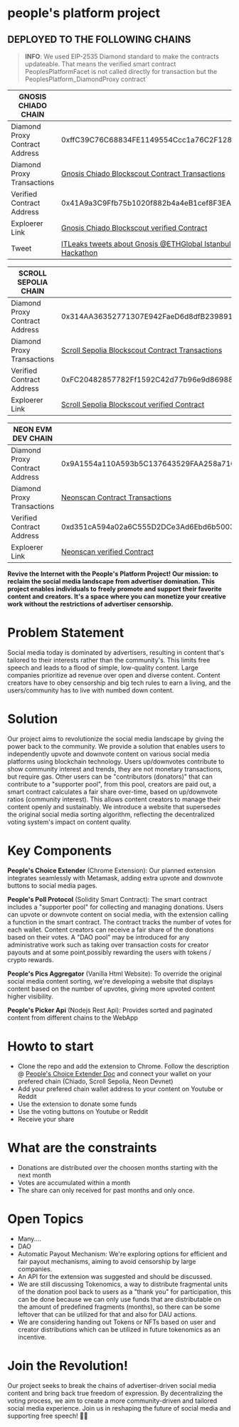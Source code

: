 # people's platform project

## DEPLOYED TO THE FOLLOWING CHAINS

> **INFO**: We used EIP-2535 Diamond standard to make the contracts updateable. That means the verified smart contract PeoplesPlatformFacet is not called directly for transaction but the PeoplesPlatform_DiamondProxy contract´

| GNOSIS CHIADO CHAIN |   |
| --- | --- |
| Diamond Proxy Contract Address | 0xffC39C76C68834FE1149554Ccc1a76C2F1281beD |
| Diamond Proxy Transactions | [Gnosis Chiado Blockscout Contract Transactions](https://gnosis-chiado.blockscout.com/address/0xffC39C76C68834FE1149554Ccc1a76C2F1281beD) |
| Verified Contract Address | 0x41A9a3C9Ffb75b1020f882b4a4eB1cef8F3EA5AF |
| Exploerer Link | [Gnosis Chiado Blockscout verified Contract](https://gnosis-chiado.blockscout.com/address/0x41A9a3C9Ffb75b1020f882b4a4eB1cef8F3EA5AF?tab=contract) |
| Tweet | [ITLeaks tweets about Gnosis @ETHGlobal Istanbul Hackathon](https://twitter.com/ITLeaks/status/1726019292091625798) |

| SCROLL SEPOLIA CHAIN |   |
| --- | --- |
| Diamond Proxy Contract Address | 0x314AA36352771307E942FaeD6d8dfB2398916E92 |
| Diamond Proxy Transactions | [Scroll Sepolia Blockscout Contract Transactions](https://sepolia-blockscout.scroll.io/address/0x314AA36352771307E942FaeD6d8dfB2398916E92)|
| Verified Contract Address | 0xFC20482857782Ff1592C42d77b96e9d8698870F9 |
| Exploerer Link | [Scroll Sepolia Blockscout verified Contract](https://sepolia-blockscout.scroll.io/address/0xFC20482857782Ff1592C42d77b96e9d8698870F9/contracts#address-tabs) |

| NEON EVM DEV CHAIN |   |
| --- | --- |
| Diamond Proxy Contract Address | 0x9A1554a110A593b5C137643529FAA258a710245C |
| Diamond Proxy Transactions | [Neonscan Contract Transactions](https://devnet.neonscan.org/address/0x9A1554a110A593b5C137643529FAA258a710245C)|
| Verified Contract Address | 0xd351cA594a02a6C555D2DCe3Ad6Ebd6b5003904f |
| Exploerer Link | [Neonscan verified Contract](https://devnet.neonscan.org/address/0xd351cA594a02a6C555D2DCe3Ad6Ebd6b5003904f#contract) |


**Revive the Internet with the People's Platform Project! Our mission: to reclaim the social media landscape from advertiser domination. This project enables individuals to freely promote and support their favorite content and creators. It's a space where you can monetize your creative work without the restrictions of advertiser censorship.**

# Problem Statement
Social media today is dominated by advertisers, resulting in content that's tailored to their interests rather than the community's. This limits free speech and leads to a flood of simple, low-quality content. Large companies prioritize ad revenue over open and diverse content.
Content creators have to obey censorship and big tech rules to earn a living, and the users/community has to live with numbed down content.

# Solution
Our project aims to revolutionize the social media landscape by giving the power back to the community. We provide a solution that enables users to independently upvote and downvote content on various social media platforms using blockchain technology. 
Users up/downvotes contribute to show community interest and trends, they are not monetary transactions, but require gas.
Other users can be "contributors (donators)" that can contribute to a "supporter pool", from this pool, creators are paid out, a smart contract calculates a fair share over-time, based on up/downvote ratios (community interest).
This allows content creators to manage their content openly and sustainably. We introduce a website that supersedes the original social media sorting algorithm, reflecting the decentralized voting system's impact on content quality.

# Key Components
**People's Choice Extender** (Chrome Extension): Our planned extension integrates seamlessly with Metamask, adding extra upvote and downvote buttons to social media pages.

**People's Poll Protocol** (Solidity Smart Contract): The  smart contract includes a "supporter pool" for collecting and managing donations. Users can upvote or downvote content on social media, with the extension calling a function in the smart contract. The contract tracks the number of votes for each wallet. Content creators can receive a fair share of the donations based on their votes. 
A "DAO pool" may be introduced for any administrative work such as taking over transaction costs for creator payouts and at some point,possibly rewarding the users with tokens / crypto rewards.

**People's Pics Aggregator** (Vanilla Html Website): To override the original social media content sorting, we're developing a website that displays content based on the number of upvotes, giving more upvoted content higher visibility.

**People's Picker Api** (Nodejs Rest Api): Provides sorted and paginated content from different chains to the WebApp

# Howto to start

- Clone the repo and add the extension to Chrome. Follow the description @ [People's Choice Extender Doc](https://www.caleidoscode.io/extension.html) and connect your wallet on your prefered chain (Chiado, Scroll Sepolia, Neon Devnet)
- Add your prefered chain wallet address to your content on Youtube or Reddit
- Use the extension to donate some funds
- Use the voting buttons on Youtube or Reddit
- Receive your share

# What are the constraints
- Donations are distributed over the choosen months starting with the next month
- Votes are accumulated within a month
- The share can only received for past months and only once.

# Open Topics
- Many....
- DAO
- Automatic Payout Mechanism: We're exploring options for efficient and fair payout mechanisms, aiming to avoid censorship by large companies.
- An API for the extension was suggested and should be discussed.
- We are still discussing Tokenomics, a way to distribute fragmental units of the donation pool back to users as a "thank you" for participation, this can be done because we can only use funds that are distributable on the amount of predefined fragments (months), so there can be some leftover that can be utilized for that and also for DAU actions.
- We are considering handing out Tokens or NFTs based on user and creator distributions which can be utilized in future tokenomics as an incentive.

# Join the Revolution!
Our project seeks to break the chains of advertiser-driven social media content and bring back true freedom of expression. By decentralizing the voting process, we aim to create a more community-driven and tailored social media experience. Join us in reshaping the future of social media and supporting free speech! 🚀🌐
